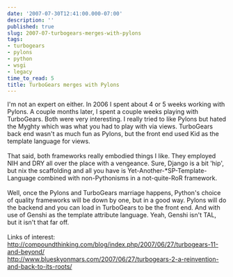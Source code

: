 ```yaml
---
date: '2007-07-30T12:41:00.000-07:00'
description: ''
published: true
slug: 2007-07-turbogears-merges-with-pylons
tags:
- turbogears
- pylons
- python
- wsgi
- legacy
time_to_read: 5
title: TurboGears merges with Pylons
---
```


I'm not an expert on either.  In 2006 I spent about 4 or 5 weeks working with Pylons.  A couple months later, I spent a couple weeks playing with TurboGears.  Both were very interesting.  I really tried to like Pylons but hated the Myghty which was what you had to play with via views.  TurboGears back end wasn't as much fun as Pylons, but the front end used Kid as the template language for views.<br /><br />That said, both frameworks really embodied things I like.  They employed NIH and DRY all over the place with a vengeance.  Sure, Django is a bit 'hip', but nix the scaffolding and all you have is Yet-Another-*SP-Template-Language combined with non-Pythonisms in a not-quite-RoR framework.<br /><br />Well, once the Pylons and TurboGears marriage happens, Python's choice of quality frameworks will be down by one, but in a good way.  Pylons will do the backend and you can load in TurboGears to be the front end.  And with use of Genshi as the template attribute language.  Yeah, Genshi isn't TAL, but it isn't that far off.<br /><br />Links of interest:<br /><a href="http://compoundthinking.com/blog/index.php/2007/06/27/turbogears-11-and-beyond/">http://compoundthinking.com/blog/index.php/2007/06/27/turbogears-11-and-beyond/</a><br /><a href="http://www.blueskyonmars.com/2007/06/27/turbogears-2-a-reinvention-and-back-to-its-roots/">http://www.blueskyonmars.com/2007/06/27/turbogears-2-a-reinvention-and-back-to-its-roots/</a>